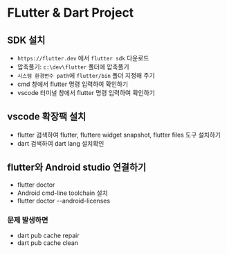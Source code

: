 # FLutter & Dart Project

## SDK 설치

- `https://flutter.dev` 에서 `flutter sdk` 다운로드
- 압축풀기: `c:\dev\flutter` 폴더에 압축풀기
- `시스템 환경변수 path`에 `flutter/bin` 폴더 지정해 주기
- cmd 창에서 flutter 명령 입력하여 확인하기
- vscode 터미널 창에서 flutter 명령 입력하여 확인하기

## vscode 확장팩 설치

- flutter 검색하여 flutter, fluttere widget snapshot, flutter files 도구 설치하기
- dart 검색하여 dart lang 설치확인

## flutter와 Android studio 연결하기

- flutter doctor
- Android cmd-line toolchain 설치
- flutter doctor --android-licenses

### 문제 발생하면

- dart pub cache repair
- dart pub cache clean
